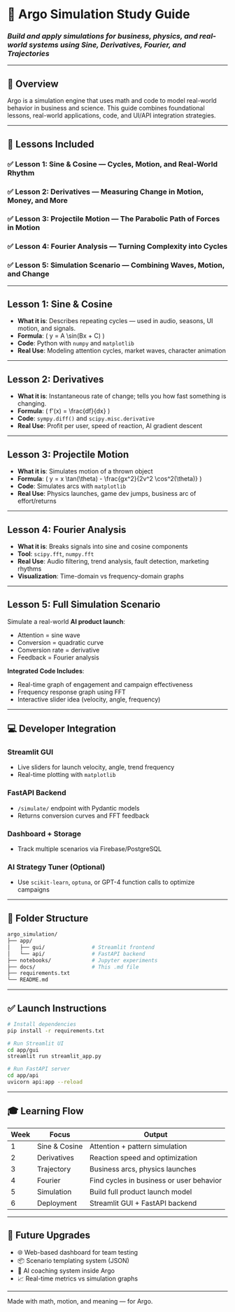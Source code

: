 
# 🚀 Argo Simulation Study Guide
### *Build and apply simulations for business, physics, and real-world systems using Sine, Derivatives, Fourier, and Trajectories*

---

## 🧭 Overview
Argo is a simulation engine that uses math and code to model real-world behavior in business and science. This guide combines foundational lessons, real-world applications, code, and UI/API integration strategies.

---

## 📘 Lessons Included

### ✅ Lesson 1: Sine & Cosine — Cycles, Motion, and Real-World Rhythm
### ✅ Lesson 2: Derivatives — Measuring Change in Motion, Money, and More
### ✅ Lesson 3: Projectile Motion — The Parabolic Path of Forces in Motion
### ✅ Lesson 4: Fourier Analysis — Turning Complexity into Cycles
### ✅ Lesson 5: Simulation Scenario — Combining Waves, Motion, and Change

---

## Lesson 1: Sine & Cosine
- **What it is**: Describes repeating cycles — used in audio, seasons, UI motion, and signals.
- **Formula**: \( y = A \sin(Bx + C) \)
- **Code**: Python with `numpy` and `matplotlib`
- **Real Use**: Modeling attention cycles, market waves, character animation

---

## Lesson 2: Derivatives
- **What it is**: Instantaneous rate of change; tells you how fast something is changing.
- **Formula**: \( f'(x) = \frac{df}{dx} \)
- **Code**: `sympy.diff()` and `scipy.misc.derivative`
- **Real Use**: Profit per user, speed of reaction, AI gradient descent

---

## Lesson 3: Projectile Motion
- **What it is**: Simulates motion of a thrown object
- **Formula**: \( y = x \tan(\theta) - \frac{gx^2}{2v^2 \cos^2(\theta)} \)
- **Code**: Simulates arcs with `matplotlib`
- **Real Use**: Physics launches, game dev jumps, business arc of effort/returns

---

## Lesson 4: Fourier Analysis
- **What it is**: Breaks signals into sine and cosine components
- **Tool**: `scipy.fft`, `numpy.fft`
- **Real Use**: Audio filtering, trend analysis, fault detection, marketing rhythms
- **Visualization**: Time-domain vs frequency-domain graphs

---

## Lesson 5: Full Simulation Scenario
Simulate a real-world **AI product launch**:
- Attention = sine wave
- Conversion = quadratic curve
- Conversion rate = derivative
- Feedback = Fourier analysis

**Integrated Code Includes**:
- Real-time graph of engagement and campaign effectiveness
- Frequency response graph using FFT
- Interactive slider idea (velocity, angle, frequency)

---

## 💻 Developer Integration
### Streamlit GUI
- Live sliders for launch velocity, angle, trend frequency
- Real-time plotting with `matplotlib`

### FastAPI Backend
- `/simulate/` endpoint with Pydantic models
- Returns conversion curves and FFT feedback

### Dashboard + Storage
- Track multiple scenarios via Firebase/PostgreSQL

### AI Strategy Tuner (Optional)
- Use `scikit-learn`, `optuna`, or GPT-4 function calls to optimize campaigns

---

## 🧱 Folder Structure
```bash
argo_simulation/
├── app/
│   ├── gui/               # Streamlit frontend
│   └── api/               # FastAPI backend
├── notebooks/             # Jupyter experiments
├── docs/                  # This .md file
├── requirements.txt
└── README.md
```

---

## ✅ Launch Instructions
```bash
# Install dependencies
pip install -r requirements.txt

# Run Streamlit UI
cd app/gui
streamlit run streamlit_app.py

# Run FastAPI server
cd app/api
uvicorn api:app --reload
```

---

## 🎓 Learning Flow
| Week | Focus          | Output                                      |
|------|----------------|---------------------------------------------|
| 1    | Sine & Cosine  | Attention + pattern simulation              |
| 2    | Derivatives    | Reaction speed and optimization             |
| 3    | Trajectory     | Business arcs, physics launches             |
| 4    | Fourier        | Find cycles in business or user behavior    |
| 5    | Simulation     | Build full product launch model             |
| 6    | Deployment     | Streamlit GUI + FastAPI backend             |

---

## 🧠 Future Upgrades
- 🌐 Web-based dashboard for team testing
- 📦 Scenario templating system (JSON)
- 🧠 AI coaching system inside Argo
- 📈 Real-time metrics vs simulation graphs

---

Made with math, motion, and meaning — for Argo.
